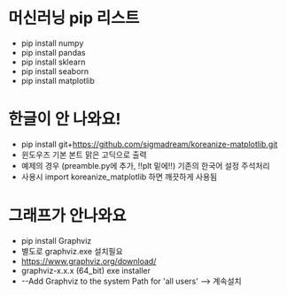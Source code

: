 # 머신러닝 pip 리스트
- pip install numpy
- pip install pandas
- pip install sklearn
- pip install seaborn
- pip install matplotlib

# 한글이 안 나와요!
- pip install git+https://github.com/sigmadream/koreanize-matplotlib.git
- 윈도우즈 기본 본트 맑은 고딕으로 출력
- 예제의 경우 (preamble.py에 추가, !!plt 밑에!!) 기존의 한국어 설정 주석처리
- 사용시 import koreanize_matplotlib 하면 깨끗하게 사용됨

# 그래프가 안나와요
- pip install Graphviz
- 별도로 graphviz.exe 설치필요
- https://www.graphviz.org/download/
- graphviz-x.x.x (64_bit) exe installer
- --Add Graphviz to the system Path for 'all users' --> 계속설치